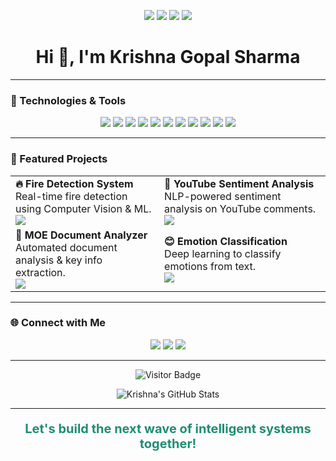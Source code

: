 <!-- KrishnaGopalSharma README -->


<p align="center">
  <img src="https://img.shields.io/badge/AI%20%26%20ML%20Engineer-%231d9bf0.svg?style=for-the-badge" />
  <img src="https://img.shields.io/badge/B.Tech%20CSE-%23218c74.svg?style=for-the-badge" />
  <img src="https://img.shields.io/badge/Software%20Developer-%231d9bf0.svg?style=for-the-badge" />
  <img src="https://img.shields.io/badge/Tech%20Explorer-%23218c74.svg?style=for-the-badge" />
</p>
<h1 align="center">Hi 👋, I'm <b>Krishna Gopal Sharma</b></h1>

---

### 🧠 Technologies & Tools

<p align="center">
  <img src="https://img.shields.io/badge/Python-3776AB?style=for-the-badge&logo=python&logoColor=white"/>
  <img src="https://img.shields.io/badge/TensorFlow-FF6F00?style=for-the-badge&logo=tensorflow&logoColor=white"/>
  <img src="https://img.shields.io/badge/PyTorch-EE4C2C?style=for-the-badge&logo=pytorch&logoColor=white"/>
  <img src="https://img.shields.io/badge/Scikit--Learn-F7931E?style=for-the-badge&logo=scikit-learn&logoColor=white"/>
  <img src="https://img.shields.io/badge/OpenCV-5C3EE8?style=for-the-badge&logo=opencv&logoColor=white"/>
  <img src="https://img.shields.io/badge/NLP-4B8BBE?style=for-the-badge"/>
  <img src="https://img.shields.io/badge/Java-007396?style=for-the-badge&logo=java&logoColor=white"/>
  <img src="https://img.shields.io/badge/Flask-000000?style=for-the-badge&logo=flask&logoColor=white"/>
  <img src="https://img.shields.io/badge/React-00bfff?style=for-the-badge&logo=react&logoColor=white"/>
  <img src="https://img.shields.io/badge/GitHub-181717?style=for-the-badge&logo=github&logoColor=white"/>
  <img src="https://img.shields.io/badge/VS%20Code-007ACC?style=for-the-badge&logo=visual-studio-code&logoColor=white"/>
</p>

---

### 🚀 Featured Projects

<table align="center">
  <tr>
    <td>
      <b>🔥 Fire Detection System</b><br>
      Real-time fire detection using Computer Vision & ML.<br>
      <a href="https://github.com/krishnagopalsharma/fire-detection">
        <img src="https://img.shields.io/badge/View%20Project-5C3EE8?style=for-the-badge" />
      </a>
    </td>
    <td>
      <b>🎥 YouTube Sentiment Analysis</b><br>
      NLP-powered sentiment analysis on YouTube comments.<br>
      <a href="https://github.com/krishna663-wq/Youtube_sentimentAnalysis">
        <img src="https://img.shields.io/badge/View%20Project-4B8BBE?style=for-the-badge" />
      </a>
    </td>
  </tr>
  <tr>
    <td>
      <b>📄 MOE Document Analyzer</b><br>
      Automated document analysis & key info extraction.<br>
      <a href="https://github.com/krishna663-wq/Documents_Analyzer">
        <img src="https://img.shields.io/badge/View%20Project-218c74?style=for-the-badge" />
      </a>
    </td>
    <td>
      <b>😊 Emotion Classification</b><br>
      Deep learning to classify emotions from text.<br>
      <a href="https://github.com/krishna663-wq/Emotion_Classfication/blob/main/README%20(1).md">
        <img src="https://img.shields.io/badge/View%20Project-ee4c2c?style=for-the-badge" />
      </a>
    </td>
  </tr>
</table>

---

### 🌐 Connect with Me

<p align="center">
  <a href="mailto:krishnagopalsharma1270@gmail.com"><img src="https://img.shields.io/badge/Gmail-D14836?style=for-the-badge&logo=gmail&logoColor=white"/></a>
  <a href="https://www.linkedin.com/in/krishna-gopal-sharma-94851425b/"><img src="https://img.shields.io/badge/LinkedIn-0A66C2?style=for-the-badge&logo=linkedin&logoColor=white"/></a>
  <a href="https://github.com/krishna663-wq"><img src="https://img.shields.io/badge/GitHub-181717?style=for-the-badge&logo=github&logoColor=white"/></a>
</p>

---

<p align="center">
  <img src="https://visitor-badge.laobi.icu/badge?page_id=krishnagopalsharma" alt="Visitor Badge"/>
</p>

<p align="center">
  <img src="https://github-readme-stats.vercel.app/api?username=krishna663-wq&show_icons=true&theme=react&hide_border=true" alt="Krishna's GitHub Stats"/>
</p>

---

<p align="center" style="color:#218c74;font-size:20px;">
  <b>Let's build the next wave of intelligent systems together!</b>
</p>
